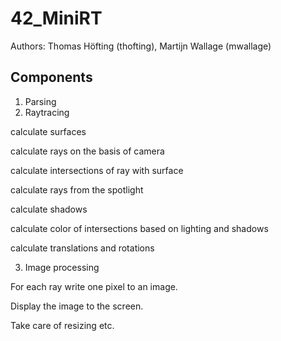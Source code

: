 # 42_MiniRT
Authors: Thomas Höfting (thofting), Martijn Wallage (mwallage)

## Components

1.	Parsing
2.	Raytracing

calculate surfaces

calculate rays on the basis of camera

calculate intersections of ray with surface

calculate rays from the spotlight

calculate shadows

calculate color of intersections based on lighting and shadows

calculate translations and rotations

3.	Image processing

For each ray write one pixel to an image.

Display the image to the screen.

Take care of resizing etc.
